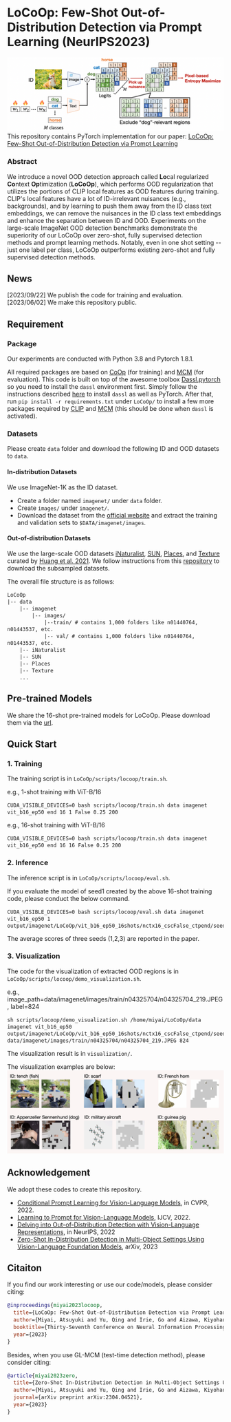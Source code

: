 # LoCoOp: Few-Shot Out-of-Distribution Detection via Prompt Learning (NeurIPS2023)
![Arch_figure](figure/framework.png)
This repository contains PyTorch implementation for our paper: [LoCoOp: Few-Shot Out-of-Distribution Detection via Prompt Learning](https://arxiv.org/abs/2306.01293)

### Abstract
We introduce a novel OOD detection approach called **Lo**cal regularized **Co**ntext **Op**timization (**LoCoOp**), which performs OOD regularization that utilizes the portions of CLIP local features as OOD features during training. CLIP's local features have a lot of ID-irrelevant nuisances (e.g., backgrounds), and by learning to push them away from the ID class text embeddings, we can remove the nuisances in the ID class text embeddings and enhance the separation between ID and OOD. Experiments on the large-scale ImageNet OOD detection benchmarks demonstrate the superiority of our LoCoOp over zero-shot, fully supervised detection methods and prompt learning methods. Notably, even in one shot setting -- just one label per class, LoCoOp outperforms existing zero-shot and fully supervised detection methods.

## News
[2023/09/22] We publish the code for training and evaluation.   
[2023/06/02] We make this repository public.


## Requirement
### Package
Our experiments are conducted with Python 3.8 and Pytorch 1.8.1.

All required packages are based on [CoOp](https://github.com/KaiyangZhou/CoOp) (for training) and [MCM](https://github.com/deeplearning-wisc/MCM/blob/main/utils/plot_util.py) (for evaluation).
This code is built on top of the awesome toolbox [Dassl.pytorch](https://github.com/KaiyangZhou/Dassl.pytorch) so you need to install the `dassl` environment first. Simply follow the instructions described [here](https://github.com/KaiyangZhou/Dassl.pytorch#installation) to install `dassl` as well as PyTorch. After that, run `pip install -r requirements.txt` under `LoCoOp/` to install a few more packages required by [CLIP](https://github.com/openai/CLIP) and [MCM](https://github.com/deeplearning-wisc/MCM/blob/main/utils/plot_util.py) (this should be done when `dassl` is activated).


### Datasets
Please create `data` folder and download the following ID and OOD datasets to `data`.

#### In-distribution Datasets
We use ImageNet-1K as the ID dataset.
- Create a folder named `imagenet/` under `data` folder.
- Create `images/` under `imagenet/`.
- Download the dataset from the [official website](https://image-net.org/index.php) and extract the training and validation sets to `$DATA/imagenet/images`.

#### Out-of-distribution Datasets
We use the large-scale OOD datasets [iNaturalist](https://arxiv.org/abs/1707.06642), [SUN](https://vision.princeton.edu/projects/2010/SUN/), [Places](https://arxiv.org/abs/1610.02055), and [Texture](https://arxiv.org/abs/1311.3618) curated by [Huang et al. 2021](https://arxiv.org/abs/2105.01879). We follow instructions from this [repository](https://github.com/deeplearning-wisc/large_scale_ood#out-of-distribution-dataset) to download the subsampled datasets.

The overall file structure is as follows:
```
LoCoOp
|-- data
    |-- imagenet
        |-- images/
            |--train/ # contains 1,000 folders like n01440764, n01443537, etc.
            |-- val/ # contains 1,000 folders like n01440764, n01443537, etc.
    |-- iNaturalist
    |-- SUN
    |-- Places
    |-- Texture
    ...
```

## Pre-trained Models
We share the 16-shot pre-trained models for LoCoOp. Please download them via the [url](https://drive.google.com/drive/folders/1QX0z15cq5K2G7mKUEKitsz3P94UBMqPk?usp=sharing).

## Quick Start
### 1. Training
The training script is in `LoCoOp/scripts/locoop/train.sh`.

e.g., 1-shot training with ViT-B/16
```train
CUDA_VISIBLE_DEVICES=0 bash scripts/locoop/train.sh data imagenet vit_b16_ep50 end 16 1 False 0.25 200
```

e.g., 16-shot training with ViT-B/16
```train
CUDA_VISIBLE_DEVICES=0 bash scripts/locoop/train.sh data imagenet vit_b16_ep50 end 16 16 False 0.25 200
```

### 2. Inference 
The inference script is in `LoCoOp/scripts/locoop/eval.sh`.

If you evaluate the model of seed1 created by the above 16-shot training code, please conduct the below command.
```eval
CUDA_VISIBLE_DEVICES=0 bash scripts/locoop/eval.sh data imagenet vit_b16_ep50 1 output/imagenet/LoCoOp/vit_b16_ep50_16shots/nctx16_cscFalse_ctpend/seed1
```
The average scores of three seeds (1,2,3) are reported in the paper.

### 3. Visualization
The code for the visualization of extracted OOD regions is in `LoCoOp/scripts/locoop/demo_visualization.sh`.

e.g., image_path=data/imagenet/images/train/n04325704/n04325704_219.JPEG, label=824
```
sh scripts/locoop/demo_visualization.sh /home/miyai/LoCoOp/data imagenet vit_b16_ep50 output/imagenet/LoCoOp/vit_b16_ep50_16shots/nctx16_cscFalse_ctpend/seed1 data/imagenet/images/train/n04325704/n04325704_219.JPEG 824
```
The visualization result is in `visualization/`.

The visualization examples are below:
![Visualization_figure](figure/visualization_examples.png)

## Acknowledgement
We adopt these codes to create this repository.
* [Conditional Prompt Learning for Vision-Language Models](https://arxiv.org/abs/2203.05557), in CVPR, 2022.
* [Learning to Prompt for Vision-Language Models](https://arxiv.org/abs/2109.01134), IJCV, 2022.
* [Delving into Out-of-Distribution Detection with Vision-Language Representations](https://proceedings.neurips.cc/paper_files/paper/2022/hash/e43a33994a28f746dcfd53eb51ed3c2d-Abstract-Conference.html), in NeurIPS, 2022
* [Zero-Shot In-Distribution Detection in Multi-Object Settings Using Vision-Language Foundation Models](https://arxiv.org/abs/2304.04521), arXiv, 2023

## Citaiton
If you find our work interesting or use our code/models, please consider citing:
```bibtex
@inproceedings{miyai2023locoop,
  title={LoCoOp: Few-Shot Out-of-Distribution Detection via Prompt Learning},
  author={Miyai, Atsuyuki and Yu, Qing and Irie, Go and Aizawa, Kiyoharu},
  booktitle={Thirty-Seventh Conference on Neural Information Processing Systems},
  year={2023}
}
```

Besides, when you use GL-MCM (test-time detection method), please consider citing:
```bibtex
@article{miyai2023zero,
  title={Zero-Shot In-Distribution Detection in Multi-Object Settings Using Vision-Language Foundation Models},
  author={Miyai, Atsuyuki and Yu, Qing and Irie, Go and Aizawa, Kiyoharu},
  journal={arXiv preprint arXiv:2304.04521},
  year={2023}
}
```